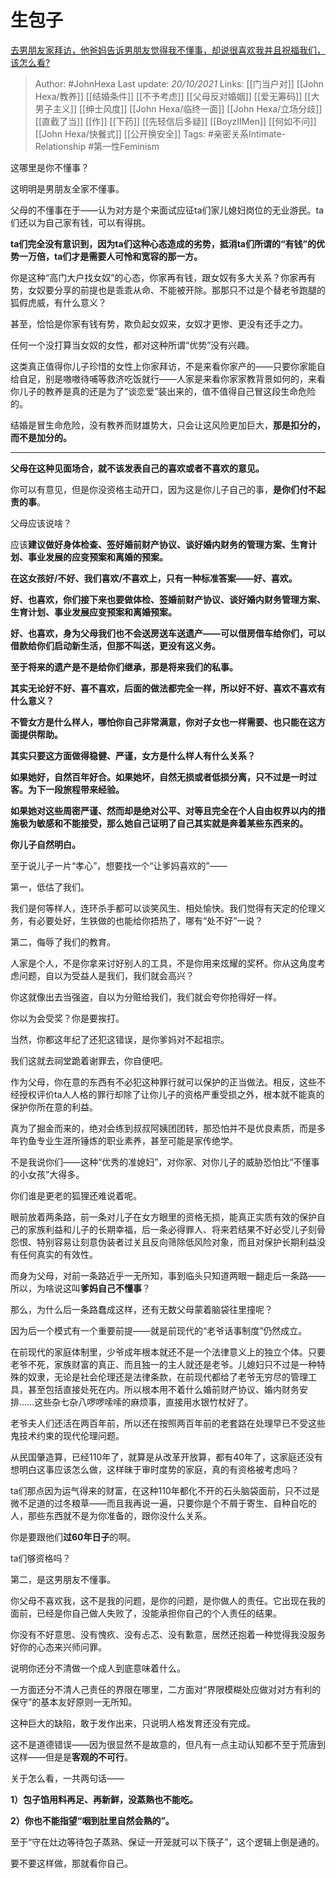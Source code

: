 # 生包子
[去男朋友家拜访，他爸妈告诉男朋友觉得我不懂事，却说很喜欢我并且祝福我们，该怎么看?](https://www.zhihu.com/question/491110699/answer/2173435226)

> Author: #JohnHexa 
Last update: *20/10/2021* 
Links:  [[门当户对]] [[John Hexa/教养]] [[结婚条件]] [[不予考虑]] [[父母反对婚姻]] [[爱无筹码]] [[大男子主义]] [[绅士风度]] [[John Hexa/临终一面]] [[John Hexa/立场分歧]] [[直截了当]] [[作]] [[下药]] [[先轻信后多疑]] [[BoyzIIMen]] [[何如不问]] [[John Hexa/快餐式]] [[公开换安全]]
Tags: #亲密关系Intimate-Relationship #第一性Feminism 

这哪里是你不懂事？

这明明是男朋友全家不懂事。

父母的不懂事在于——认为对方是个来面试应征ta们家儿媳妇岗位的无业游民。ta们还以为自己家有钱，可以有得挑。

**ta们完全没有意识到，因为ta们这种心态造成的劣势，抵消ta们所谓的“有钱”的优势一万倍，ta们才是需要人可怜和宽容的那一方。**

你是这种“高门大户找女奴”的心态，你家再有钱，跟女奴有多大关系？你家再有势，女奴要分享的前提也是乖乖从命、不能被开除。那那只不过是个替老爷跑腿的狐假虎威，有什么意义？

甚至，恰恰是你家有钱有势，欺负起女奴来，女奴才更惨、更没有还手之力。

任何一个没打算当女奴的女性，都对这种所谓“优势”没有兴趣。

这类真正值得你儿子珍惜的女性上你家拜访，不是来看你家产的——只要你家能自给自足，别是嗷嗷待哺等救济吃饭就行——人家是来看你家家教背景如何的，来看你儿子的教养是真的还是为了“谈恋爱”装出来的，值不值得自己冒这段生命危险的。

结婚是冒生命危险，没有教养而财雄势大，只会让这风险更加巨大，**那是扣分的，而不是加分的。**

---

**父母在这种见面场合，就不该发表自己的喜欢或者不喜欢的意见。**

你可以有意见，但是你没资格主动开口，因为这是你儿子自己的事，**是你们付不起责的事**。

父母应该说啥？

应该**建议做好身体检查、签好婚前财产协议、谈好婚内财务的管理方案、生育计划、事业发展的应变预案和离婚的预案。**

**在这女孩好/不好、我们喜欢/不喜欢上，只有一种标准答案——好、喜欢。**

**好、也喜欢，你们接下来也要做体检、签婚前财产协议、谈好婚内财务管理方案、生育计划、事业发展应变预案和离婚预案。**

**好、也喜欢，身为父母我们也不会送房送车送遗产——可以借房借车给你们，可以借款给你们启动新生活，但那不叫送，更没有这义务。**

**至于将来的遗产是不是给你们继承，那是将来我们的私事。**

**其实无论好不好、喜不喜欢，后面的做法都完全一样，所以好不好、喜欢不喜欢有什么意义？**

**不管女方是什么样人，哪怕你自己非常满意，你对子女也一样需要、也只能在这方面提供帮助。**

**其实只要这方面做得稳健、严谨，女方是什么样人有什么关系？**

**如果她好，自然百年好合。如果她坏，自然无损或者低损分离，只不过是一时过客。为下一段旅程带来经验。**

**如果她对这些周密严谨、然而却是绝对公平、对等且完全在个人自由权界以内的措施极为敏感和不能接受，那么她自己证明了自己其实就是奔着某些东西来的。**

**你儿子自然明白。**

  

至于说儿子一片“孝心”，想要找一个“让爹妈喜欢的”——

第一，低估了我们。

我们是何等样人，连环杀手都可以谈笑风生、相处愉快。我们觉得有天定的伦理义务，有必要处好，生铁做的也能给你捂热了，哪有“处不好”一说？

第二，侮辱了我们的教育。

人家是个人，不是你拿来讨好别人的工具，不是你用来炫耀的奖杯。你从这角度考虑问题，自以为受益人是我们，我们就会高兴？

你这就像出去当强盗，自以为分赃给我们，我们就会夸你抢得好一样。

你以为会受奖？你是要挨打。

当然，你都这年纪了还犯这错误，是你爹妈对不起祖宗。

我们这就去祠堂跪着谢罪去，你自便吧。

  

作为父母，你在意的东西有不必犯这种罪行就可以保护的正当做法。相反，这些不经授权评价ta人人格的罪行却除了让你儿子的资格严重受损之外，根本就不能真的保护你所在意的利益。

真为了掘金而来的，绝对会练到叔叔阿姨团团转，那恐怕并不是优良素质，而是多年钓鱼专业生涯所锤炼的职业素养，甚至可能是家传绝学。

不是我说你们——这种“优秀的准媳妇”，对你家、对你儿子的威胁恐怕比“不懂事的小女孩”大得多。

你们谁是更老的狐狸还难说着呢。

眼前放着两条路，前一条对儿子在女方眼里的资格无损，能真正实质有效的保护自己的家族利益和儿子的长期幸福，后一条必得罪人、将来若结果不好必受儿子刻骨怨恨、特别容易让刻意伪装者过关且反向筛除低风险对象，而且对保护长期利益没有任何真实的有效性。

而身为父母，对前一条路近乎一无所知，事到临头只知道两眼一翻走后一条路——所以，为啥说这叫**爹妈自己不懂事**？

那么，为什么后一条路蠢成这样，还有无数父母蒙着脑袋往里撞呢？

因为后一个模式有一个重要前提——就是前现代的“老爷话事制度”仍然成立。

在前现代的家庭体制里，少爷成年根本就还不是一个法律意义上的独立个体。只要老爷不死，家族财富的真正、而且独一的主人就还是老爷。儿媳妇只不过是一种特殊的奴隶，无论是社会伦理还是法律条款，在前现代都给了老爷无穷尽的管理工具，甚至包括直接处死在内。所以根本用不着什么婚前财产协议、婚内财务安排……这些杂七杂八啰啰嗦嗦的麻烦事，直接用水银竹杖好了。

老爷夫人们还活在两百年前，所以还在按照两百年前的老套路在处理早已不受这些鬼技术约束的现代伦理问题。

从民国肇造算，已经110年了，就算是从改革开放算，都有40年了，这家庭还没有想明白这事应该怎么做，这样昧于审时度势的家庭，真的有资格被考虑吗？

ta们那点因为运气得来的财富，在这种110年都化不开的石头脑袋面前，只不过是微不足道的过冬粮草——而且我再说一遍，只要你是个不屑于寄生、自种自吃的人，那些东西就不是为你准备的，跟你没什么关系。

你是要跟他们**过60年日子**的啊。

ta们够资格吗？

  

第二，是这男朋友不懂事。

你父母不喜欢我，这不是我的问题，是你的问题，是你做人的责任。它出现在我的面前，已经是你自己做人失败了，没能承担你自己的个人责任的结果。

你没有不好意思、没有愧疚、没有忐忑、没有歉意，居然还抱着一种觉得我没服务好你的心态来兴师问罪。

说明你还分不清做一个成人到底意味着什么。

一方面还分不清人己责任的界限在哪里，二方面对“界限模糊处应做对对方有利的保守”的基本友好原则一无所知。

这种巨大的缺陷，敢于发作出来，只说明人格发育还没有完成。

这不是道德错误——因为很显然不是故意的，但凡有一点主动认知都不至于荒唐到这样——但是是**客观的不可行**。

  

关于怎么看，一共两句话——

**1）包子馅用料再足、再新鲜，没蒸熟也不能吃。**

**2）你也不能指望“咽到肚里自然会熟的”。**

至于“守在灶边等待包子蒸熟、保证一开笼就可以下筷子”，这个逻辑上倒是通的。

要不要这样做，那就看你自己。